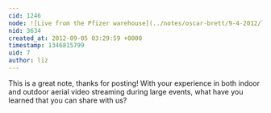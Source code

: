 ```yaml
---
cid: 1246
node: ![Live from the Pfizer warehouse](../notes/oscar-brett/9-4-2012/live-pfizer-warehouse)
nid: 3634
created_at: 2012-09-05 03:29:59 +0000
timestamp: 1346815799
uid: 7
author: liz
---
```


This is a great note, thanks for posting! With your experience in both indoor and outdoor aerial video streaming during large events, what have you learned that you can share with us?